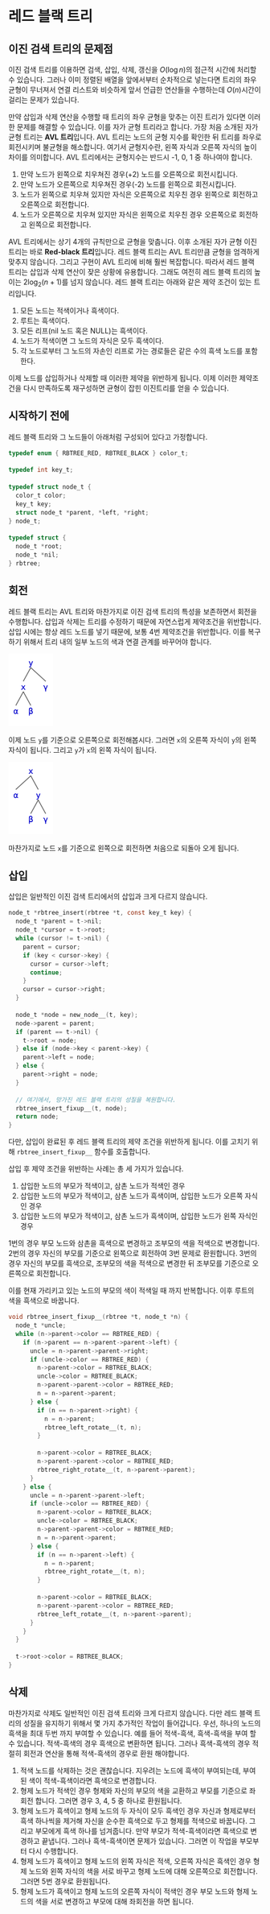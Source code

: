 # 레드 블랙 트리
## 이진 검색 트리의 문제점
이진 검색 트리를 이용하면 검색, 삽입, 삭제, 갱신을 $O(\log n)$의 점근적 시간에 처리할 수 있습니다. 그러나 이미 정렬된 배열을 앞에서부터 순차적으로 넣는다면 트리의 좌우 균형이 무너져서 연결 리스트와 비슷하게 앞서 언급한 연산들을 수행하는데 $O(n)$시간이 걸리는 문제가 있습니다.

만약 삽입과 삭제 연산을 수행할 때 트리의 좌우 균형을 맞추는 이진 트리가 있다면 이러한 문제를 해결할 수 있습니다. 이를 자가 균형 트리라고 합니다. 가장 처음 소개된 자가 균형 트리는 **AVL 트리**입니다. AVL 트리는 노드의 균형 지수를 확인한 뒤 트리를 좌우로 회전시키며 불균형을 해소합니다. 여기서 균형지수란, 왼쪽 자식과 오른쪽 자식의 높이차이를 의미합니다. AVL 트리에서는 균형지수는 반드시 -1, 0, 1 중 하나여야 합니다. 
1. 만약 노드가 왼쪽으로 치우쳐진 경우(+2) 노드를 오른쪽으로 회전시킵니다. 
2. 만약 노드가 오른쪽으로 치우쳐진 경우(-2) 노드를 왼쪽으로 회전시킵니다. 
3. 노드가 왼쪽으로 치우쳐 있지만 자식은 오른쪽으로 치우친 경우 왼쪽으로 회전하고 오른쪽으로 회전합니다.
4. 노드가 오른쪽으로 치우쳐 있지만 자식은 왼쪽으로 치우친 경우 오른쪽으로 회전하고 왼쪽으로 회전합니다. 

AVL 트리에서는 상기 4개의 규칙만으로 균형을 맞춥니다. 이후 소개된 자가 균형 이진트리는 바로 **Red-black 트리**입니다. 레드 블랙 트리는 AVL 트리만큼 균형을 엄격하게 맞추지 않습니다. 그리고 구현이 AVL 트리에 비해 훨씬 복잡합니다. 따라서 레드 블랙 트리는 삽입과 삭제 연산이 잦은 상황에 유용합니다. 그래도 여전히 레드 블랙 트리의 높이는 $2\log_2 (n + 1)$를 넘지 않습니다. 레드 블랙 트리는 아래와 같은 제약 조건이 있는 트리입니다.

1. 모든 노드는 적색이거나 흑색이다.
2. 루트는 흑색이다.
3. 모든 리프(nil 노드 혹은 NULL)는 흑색이다.
4. 노드가 적색이면 그 노드의 자식은 모두 흑색이다.
5. 각 노드로부터 그 노드의 자손인 리프로 가는 경로들은 같은 수의 흑색 노드를 포함한다.

이제 노드를 삽입하거나 삭제할 때 이러한 제약을 위반하게 됩니다. 이제 이러한 제약조건을 다시 만족하도록 재구성하면 균형이 잡힌 이진트리를 얻을 수 있습니다.

## 시작하기 전에
레드 블랙 트리와 그 노드들이 아래처럼 구성되어 있다고 가정합니다.
``` c
typedef enum { RBTREE_RED, RBTREE_BLACK } color_t;

typedef int key_t;

typedef struct node_t {
  color_t color;
  key_t key;
  struct node_t *parent, *left, *right;
} node_t;

typedef struct {
  node_t *root;
  node_t *nil;
} rbtree;

```
## 회전
레드 블랙 트리는 AVL 트리와 마찬가지로 이진 검색 트리의 특성을 보존하면서 회전을 수행합니다. 삽입과 삭제는 트리를 수정하기 때문에 자연스럽게 제약조건을 위반합니다. 삽입 시에는 항상 레드 노드를 넣기 때문에, 보통 4번 제약조건을 위반합니다. 이를 복구하기 위해서 트리 내의 일부 노드의 색과 연결 관계를 바꾸어야 합니다.

![회전 전](./images/before_rotate_tree.png)

이제 노드 `y`를 기준으로 오른쪽으로 회전해봅시다. 그러면 `x`의 오른쪽 자식이 `y`의 왼쪽 자식이 됩니다. 그리고 `y`가 `x`의 왼쪽 자식이 됩니다.

![회전 후](./images/after_rotate_tree.png)

마찬가지로 노드 `x`를 기준으로 왼쪽으로 회전하면 처음으로 되돌아 오게 됩니다.

## 삽입
삽입은 일반적인 이진 검색 트리에서의 삽입과 크게 다르지 않습니다.
``` c
node_t *rbtree_insert(rbtree *t, const key_t key) {
  node_t *parent = t->nil;
  node_t *cursor = t->root;
  while (cursor != t->nil) {
    parent = cursor;
    if (key < cursor->key) {
      cursor = cursor->left;
      continue;
    }
    cursor = cursor->right;
  }

  node_t *node = new_node__(t, key);
  node->parent = parent;
  if (parent == t->nil) {
    t->root = node;
  } else if (node->key < parent->key) {
    parent->left = node;
  } else {
    parent->right = node;
  }

  // 여기에서, 망가진 레드 블랙 트리의 성질을 복원합니다.
  rbtree_insert_fixup__(t, node);
  return node;
}
```
다만, 삽입이 완료된 후 레드 블랙 트리의 제약 조건을 위반하게 됩니다. 이를 고치기 위해 `rbtree_insert_fixup__` 함수를 호출합니다.

삽입 후 제약 조건을 위반하는 사례는 총 세 가지가 있습니다.
1. 삽입한 노드의 부모가 적색이고, 삼촌 노드가 적색인 경우
2. 삽입한 노드의 부모가 적색이고, 삼촌 노드가 흑색이며, 삽입한 노드가 오른쪽 자식인 경우
3. 삽입한 노드의 부모가 적색이고, 삼촌 노드가 흑색이며, 삽입한 노드가 왼쪽 자식인 경우

1번의 경우 부모 노드와 삼촌을 흑색으로 변경하고 조부모의 색을 적색으로 변경합니다. 2번의 경우 자신의 부모를 기준으로 왼쪽으로 회전하여 3번 문제로 환원합니다. 3번의 경우 자신의 부모를 흑색으로, 조부모의 색을 적색으로 변경한 뒤 조부모를 기준으로 오른쪽으로 회전합니다.

이를 현재 가리키고 있는 노드의 부모의 색이 적색일 때 까지 반복합니다. 이후 루트의 색을 흑색으로 바꿉니다.

``` c
void rbtree_insert_fixup__(rbtree *t, node_t *n) {
  node_t *uncle; 
  while (n->parent->color == RBTREE_RED) {
    if (n->parent == n->parent->parent->left) {
      uncle = n->parent->parent->right;
      if (uncle->color == RBTREE_RED) {
        n->parent->color = RBTREE_BLACK;
        uncle->color = RBTREE_BLACK;
        n->parent->parent->color = RBTREE_RED;
        n = n->parent->parent;
      } else {
        if (n == n->parent->right) {
          n = n->parent;
          rbtree_left_rotate__(t, n);
        }

        n->parent->color = RBTREE_BLACK;
        n->parent->parent->color = RBTREE_RED;
        rbtree_right_rotate__(t, n->parent->parent);
      }
    } else {
      uncle = n->parent->parent->left;
      if (uncle->color == RBTREE_RED) {
        n->parent->color = RBTREE_BLACK;
        uncle->color = RBTREE_BLACK;
        n->parent->parent->color = RBTREE_RED;
        n = n->parent->parent;
      } else {
        if (n == n->parent->left) {
          n = n->parent;
          rbtree_right_rotate__(t, n);
        }

        n->parent->color = RBTREE_BLACK;
        n->parent->parent->color = RBTREE_RED;
        rbtree_left_rotate__(t, n->parent->parent);
      }
    }
  }

  t->root->color = RBTREE_BLACK;
}
```

## 삭제
마찬가지로 삭제도 일반적인 이진 검색 트리와 크게 다르지 않습니다. 다만 레드 블랙 트리의 성질을 유지하기 위해서 몇 가지 추가적인 작업이 들어갑니다. 우선, 하나의 노드의 흑색을 최대 두번 까지 부여할 수 있습니다. 예를 들어 적색-흑색, 흑색-흑색을 부여 할 수 있습니다. 적색-흑색의 경우 흑색으로 변환하면 됩니다. 그러나 흑색-흑색의 경우 적절히 회전과 연산을 통해 적색-흑색의 경우로 환원 해야합니다.

1. 적색 노드를 삭제하는 것은 괜찮습니다. 지우려는 노드에 흑색이 부여되는데, 부여된 색이 적색-흑색이라면 흑색으로 변경합니다.
2. 형제 노드가 적색인 경우 형제와 자신의 부모의 색을 교환하고 부모를 기준으로 좌회전 합니다. 그러면 경우 3, 4, 5 중 하나로 환원됩니다.
3. 형제 노드가 흑색이고 형제 노드의 두 자식이 모두 흑색인 경우 자신과 형제로부터 흑색 하나씩을 제거해 자신을 순수한 흑색으로 두고 형제를 적색으로 바꿉니다. 그리고 부모에게 흑색 하나를 넘겨줍니다. 만약 부모가 적색-흑색이라면 흑색으로 변경하고 끝냅니다. 그러나 흑색-흑색이면 문제가 있습니다. 그러면 이 작업을 부모부터 다시 수행합니다.
4. 형제 노드가 흑색이고 형제 노드의 왼쪽 자식은 적색, 오른쪽 자식은 흑색인 경우 형제 노드와 왼쪽 자식의 색을 서로 바꾸고 형제 노드에 대해 오른쪽으로 회전합니다. 그러면 5번 경우로 환원됩니다.
5. 형제 노드가 흑색이고 형제 노드의 오른쪽 자식이 적색인 경우 부모 노드와 형제 노드의 색을 서로 변경하고 부모에 대해 좌회전을 하면 됩니다.